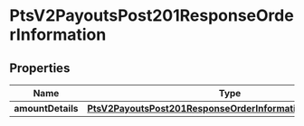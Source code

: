 
# PtsV2PayoutsPost201ResponseOrderInformation

## Properties
Name | Type | Description | Notes
------------ | ------------- | ------------- | -------------
**amountDetails** | [**PtsV2PayoutsPost201ResponseOrderInformationAmountDetails**](PtsV2PayoutsPost201ResponseOrderInformationAmountDetails.md) |  |  [optional]



